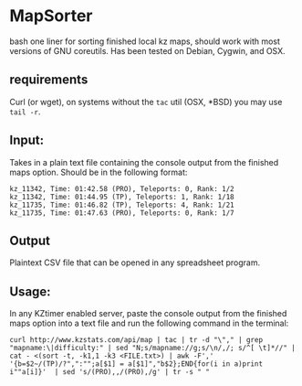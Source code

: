 # MapSorter
bash one liner for sorting finished local kz maps, should work with most versions of GNU coreutils. Has been tested on Debian, Cygwin, and OSX.


## requirements
Curl (or wget), on systems without the ```tac``` util (OSX, \*BSD) you may use ```tail -r```.

## Input:
Takes in a plain text file containing the console output from the finished maps option. Should be in the following format:

```
kz_11342, Time: 01:42.58 (PRO), Teleports: 0, Rank: 1/2
kz_11342, Time: 01:44.95 (TP), Teleports: 1, Rank: 1/18
kz_11735, Time: 01:46.82 (TP), Teleports: 4, Rank: 1/21
kz_11735, Time: 01:47.63 (PRO), Teleports: 0, Rank: 1/7
```

## Output
Plaintext CSV file that can be opened in any spreadsheet program.

## Usage:
In any KZtimer enabled server, paste the console output from the finished maps option into a text file and run the following command in the terminal:

```
curl http://www.kzstats.com/api/map | tac | tr -d "\"," | grep "mapname:\|difficulty:" | sed "N;s/mapname://g;s/\n/,/; s/^[ \t]*//" | cat - <(sort -t, -k1,1 -k3 <FILE.txt>) | awk -F',' '{b=$2~/(TP)/?",":"";a[$1] = a[$1]","b$2};END{for(i in a)print i""a[i]}'  | sed 's/(PRO),,/(PRO),/g' | tr -s " "
```


